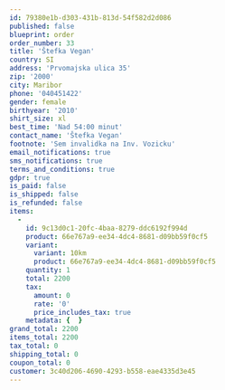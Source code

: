 ```yaml
---
id: 79380e1b-d303-431b-813d-54f582d2d086
published: false
blueprint: order
order_number: 33
title: 'Štefka Vegan'
country: SI
address: 'Prvomajska ulica 35'
zip: '2000'
city: Maribor
phone: '040451422'
gender: female
birthyear: '2010'
shirt_size: xl
best_time: 'Nad 54:00 minut'
contact_name: 'Štefka Vegan'
footnote: 'Sem invalidka na Inv. Vozicku'
email_notifications: true
sms_notifications: true
terms_and_conditions: true
gdpr: true
is_paid: false
is_shipped: false
is_refunded: false
items:
  -
    id: 9c13d0c1-20fc-4baa-8279-ddc6192f994d
    product: 66e767a9-ee34-4dc4-8681-d09bb59f0cf5
    variant:
      variant: 10km
      product: 66e767a9-ee34-4dc4-8681-d09bb59f0cf5
    quantity: 1
    total: 2200
    tax:
      amount: 0
      rate: '0'
      price_includes_tax: true
    metadata: {  }
grand_total: 2200
items_total: 2200
tax_total: 0
shipping_total: 0
coupon_total: 0
customer: 3c40d206-4690-4293-b558-eae4335d3e45
---
```

